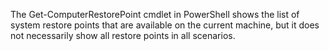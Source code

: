 The Get-ComputerRestorePoint cmdlet in PowerShell shows the list of system restore points that are available on the current machine, but it does not necessarily show all restore points in all scenarios.
